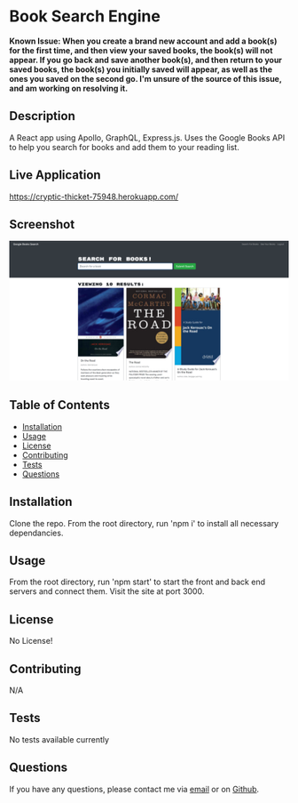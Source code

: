 # Book Search Engine   

**Known Issue: When you create a brand new account and add a book(s) for the first time, and then view your saved books, the book(s) will not appear. If you go back and save another book(s), and then return to your saved books, the book(s) you initially saved will appear, as well as the ones you saved on the second go. I'm unsure of the source of this issue, and am working on resolving it.**

## Description

A React app using Apollo, GraphQL, Express.js. Uses the Google Books API to help you search for books and add them to your reading list.

## Live Application

https://cryptic-thicket-75948.herokuapp.com/

## Screenshot
![Book Search Engine](/demo.PNG)

## Table of Contents

* [Installation](#installation)
* [Usage](#usage)
* [License](#license)
* [Contributing](#contributing)
* [Tests](#tests)
* [Questions](#questions)

## Installation

Clone the repo. From the root directory, run 'npm i' to install all necessary dependancies.

## Usage

From the root directory, run 'npm start' to start the front and back end servers and connect them. Visit the site at port 3000. 

## License

No License!

## Contributing

N/A

## Tests

No tests available currently

## Questions

If you have any questions, please contact me via [email](VINNYCAR0923@gmail.com) or on [Github](http://github.com/vcaruso0923).
